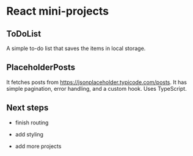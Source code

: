 # React mini-projects

## ToDoList

A simple to-do list that saves the items in local storage.

## PlaceholderPosts

It fetches posts from https://jsonplaceholder.typicode.com/posts. It has simple pagination, error handling, and a custom hook. Uses TypeScript.

## Next steps

- finish routing

- add styling

- add more projects